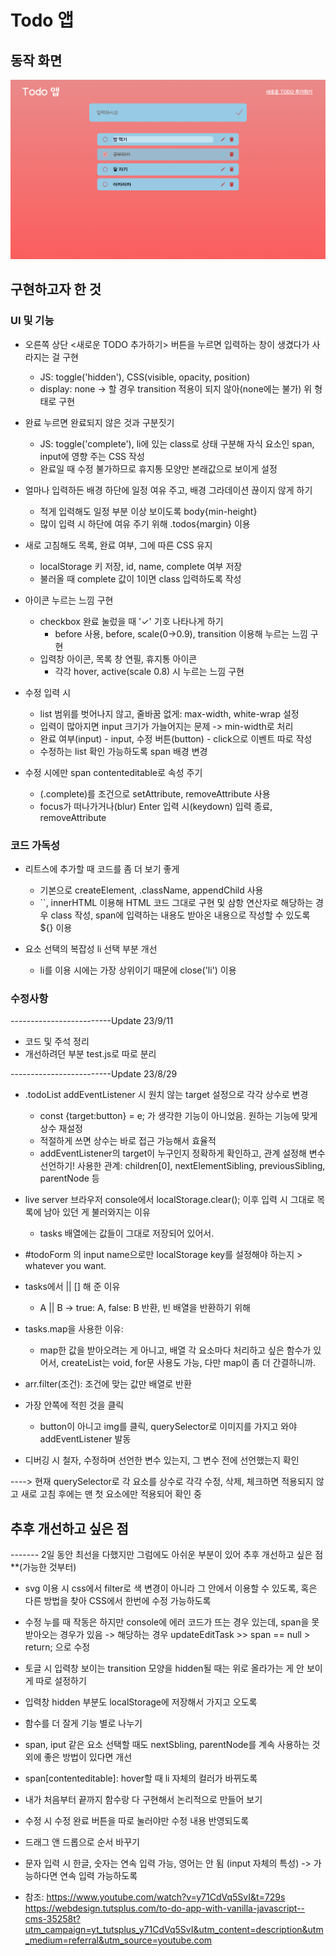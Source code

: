 # Todo 앱

## 동작 화면

![Alt text](image.png)

## 구현하고자 한 것

### UI 및 기능

- 오른쪽 상단 <새로운 TODO 추가하기> 버튼을 누르면 입력하는 창이 생겼다가 사라지는 걸 구현

  - JS: toggle('hidden'), CSS(visible, opacity, position)
  - display: none -> 할 경우 transition 적용이 되지 않아(none에는 불가) 위 형태로 구현

- 완료 누르면 완료되지 않은 것과 구분짓기

  - JS: toggle('complete'), li에 있는 class로 상태 구분해 자식 요소인 span, input에 영향 주는 CSS 작성
  - 완료일 때 수정 불가하므로 휴지통 모양만 본래값으로 보이게 설정

- 얼마나 입력하든 배경 하단에 일정 여유 주고, 배경 그라데이션 끊이지 않게 하기

  - 적게 입력해도 일정 부분 이상 보이도록 body{min-height}
  - 많이 입력 시 하단에 여유 주기 위해 .todos{margin} 이용

- 새로 고침해도 목록, 완료 여부, 그에 따른 CSS 유지

  - localStorage 키 저장, id, name, complete 여부 저장
  - 불러올 때 complete 값이 1이면 class 입력하도록 작성

- 아이콘 누르는 느낌 구현

  - checkbox 완료 눌렀을 때 '✓' 기호 나타나게 하기
    - before 사용, before, scale(0->0.9), transition 이용해 누르는 느낌 구현
  - 입력창 아이콘, 목록 창 연필, 휴지통 아이콘
    - 각각 hover, active(scale 0.8) 시 누르는 느낌 구현

- 수정 입력 시

  - list 범위를 벗어나지 않고, 줄바꿈 없게: max-width, white-wrap 설정
  - 입력이 많아지면 input 크기가 가늘어지는 문제 -> min-width로 처리
  - 완료 여부(input) - input, 수정 버튼(button) - click으로 이벤트 따로 작성
  - 수정하는 list 확인 가능하도록 span 배경 변경

- 수정 시에만 span contenteditable로 속성 주기
  - (.complete)를 조건으로 setAttribute, removeAttribute 사용
  - focus가 떠나가거나(blur) Enter 입력 시(keydown) 입력 종료, removeAttribute

### 코드 가독성

- 리트스에 추가할 때 코드를 좀 더 보기 좋게

  - 기본으로 createElement, .className, appendChild 사용
  - ``, innerHTML 이용해 HTML 코드 그대로 구현 및 삼항 연산자로 해당하는 경우 class 작성, span에 입력하는 내용도 받아온 내용으로 작성할 수 있도록 ${} 이용

- 요소 선택의 복잡성 li 선택 부분 개선
  - li를 이용 시에는 가장 상위이기 때문에 close('li') 이용

<!-- Update 23/9/11 -->

### 수정사항

-------------------------Update 23/9/11

- 코드 및 주석 정리
- 개선하려던 부분 test.js로 따로 분리

-------------------------Update 23/8/29

- .todoList addEventListener 시 원치 않는 target 설정으로 각각 상수로 변경
  - const {target:button} = e; 가 생각한 기능이 아니었음. 원하는 기능에 맞게 상수 재설정
  - 적절하게 쓰면 상수는 바로 접근 가능해서 효율적
  - addEventListener의 target이 누구인지 정확하게 확인하고, 관계 설정해 변수 선언하기!
    사용한 관계: children[0], nextElementSibling, previousSibling, parentNode 등
- live server 브라우저 console에서 localStorage.clear(); 이후 입력 시 그대로 목록에 남아 있던 게 불러와지는 이유
  - tasks 배열에는 값들이 그대로 저장되어 있어서.
- #todoForm 의 input name으로만 localStorage key를 설정해야 하는지 > whatever you want.
- tasks에서 || [] 해 준 이유
  - A || B -> true: A, false: B 반환, 빈 배열을 반환하기 위해
- tasks.map을 사용한 이유:
  - map한 값을 받아오려는 게 아니고, 배열 각 요소마다 처리하고 싶은 함수가 있어서, createList는 void, for문 사용도 가능, 다만 map이 좀 더 간결하니까.
- arr.filter(조건): 조건에 맞는 값만 배열로 반환
- 가장 안쪽에 적힌 것을 클릭

  - button이 아니고 img를 클릭, querySelector로 이미지를 가지고 와야 addEventListener 발동

- 디버깅 시 철자, 수정하며 선언한 변수 있는지, 그 변수 전에 선언했는지 확인

----> 현재 querySelector로 각 요소를 상수로 각각 수정, 삭제, 체크하면 적용되지 않고 새로 고침 후에는 맨 첫 요소에만 적용되어 확인 중

## 추후 개선하고 싶은 점

------- 2일 동안 최선을 다했지만 그럼에도 아쉬운 부분이 있어 추후 개선하고 싶은 점
\*\*(가능한 것부터)

- svg 이용 시 css에서 filter로 색 변경이 아니라 그 안에서 이용할 수 있도록, 혹은 다른 방법을 찾아 CSS에서 한번에 수정 가능하도록
- 수정 누를 때 작동은 하지만 console에 에러 코드가 뜨는 경우 있는데, span을 못 받아오는 경우가 있음 -> 해당하는 경우 updateEditTask >> span == null > return; 으로 수정
- 토글 시 입력창 보이는 transition 모양을 hidden될 때는 위로 올라가는 게 안 보이게 따로 설정하기
- 입력창 hidden 부분도 localStorage에 저장해서 가지고 오도록
- 함수를 더 잘게 기능 별로 나누기

- span, iput 같은 요소 선택할 때도 nextSbling, parentNode를 계속 사용하는 것 외에 좋은 방법이 있다면 개선
- span[contenteditable]: hover할 때 li 자체의 컬러가 바뀌도록
- 내가 처음부터 끝까지 함수랑 다 구현해서 논리적으로 만들어 보기
- 수정 시 수정 완료 버튼을 따로 눌러야만 수정 내용 반영되도록
- 드래그 앤 드롭으로 순서 바꾸기

- 문자 입력 시 한글, 숫자는 연속 입력 가능, 영어는 안 됨 (input 자체의 특성) -> 가능하다면 연속 입력 가능하도록

- 참조: https://www.youtube.com/watch?v=y71CdVq5SvI&t=729s
  https://webdesign.tutsplus.com/to-do-app-with-vanilla-javascript--cms-35258t?utm_campaign=yt_tutsplus_y71CdVq5SvI&utm_content=description&utm_medium=referral&utm_source=youtube.com
